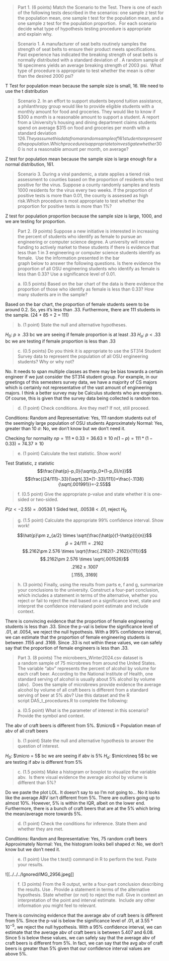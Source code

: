 > Part 1. (6 points) Match the Scenario to the Test. There is one of each of the following tests described in the scenarios: one sample z test for the population mean, one sample t test for the population mean, and a one sample z test for the population proportion.  For each scenario decide what type of hypothesis testing procedure is appropriate and explain why. 

> Scenario 1. A manufacturer of seat belts routinely samples the strength of seat belts to ensure their product meets specifications. Past experience has indicated the breaking strength of seat belts is normally distributed with a standard deviation of . A random sample of 16 specimens yields an average breaking strength of 2003 psi.  What type of procedure is appropriate to test whether the mean is other than the desired 2000 psi?

T Test for population mean because the sample size is small, 16. We need to use the t distribution

> Scenario 2. In an effort to support students beyond tuition assistance, a philanthropy group would like to provide eligible students with a monthly amount for food and groceries. They would like to know if $300 a month is a reasonable amount to support a student. A report from a University’s housing and dining department claims students spend on average $315 on food and groceries per month with a standard deviation $126. They assume this data from a random sample of 161 students represents the population. Which procedure is appropriate to investigate whether $300 is not a reasonable amount per month, on average?

Z test for population mean because the sample size is large enough for a normal distribution, 161.

> Scenario 3. During a viral pandemic, a state applies a tiered risk assessment to counties based on the proportion of residents who test positive for the virus. Suppose a county randomly samples and tests 1000 residents for the virus every two weeks. If the proportion of positive tests is more than 0.01, the county is assessed as high risk.Which procedure is most appropriate to test whether the proportion for positive tests is more than 1%? 

Z test for population proportion because the sample size is large, 1000, and we are testing for proportion.

> Part 2. (9 points) Suppose a new initiative is interested in increasing the percent of students who identify as female to pursue an engineering or computer science degree. A university will receive funding to actively market to these students if there is evidence that less than 1 in 3 engineering or computer science students identify as female.  Use the information presented in the bar graph below to answer the following questions.
> Is there evidence the proportion of all OSU engineering students who identify as female is less than 0.33? Use a significance level of 0.01.    

> a. (0.5 points) Based on the bar chart of the data is there evidence the proportion of those who identify as female is less than 0.33? How many students are in the sample?   

Based on the bar chart, the proportion of female students seem to be around 0.2. So, yes it’s less than .33. Furthermore, there are 111 students in the sample. (24 + 85 + 2 = 111)

> b. (1 point) State the null and alternative hypotheses.  

$H_0$: $p\geq.33$ bc we are seeing if female proportion is at least .33
$H_a$: $p<.33$ bc we are testing if female proportion is less than .33

> c. (0.5 points) Do you think it is appropriate to use the ST314 Student Survey data to represent the population of all OSU engineering students? Why or why not?  

No. It needs to span multiple classes as there may be bias towards a certain engineer if we just consider the ST314 student group. For example, in our greetings of this semesters survey data, we have a majority of CS majors which is certainly not representative of the vast amount of engineering majors. I think a better survey may be Calculus students who are engineers. Of course, this is given that the survey data being collected is random too.

> d. (1 point) Check conditions. Are they met? If not, still proceed.  

Conditions:
Random and Representative: Yes, 111 random students out of the seemingly large population of OSU students
Approximately Normal: Yes, greater than 10
$\sigma$: No, we don’t know but we don’t need it.

Checking for normality
$np = 111*0.33 = 36.63\geq 10$ 
$n(1-p) = 111*(1-0.33) = 74.37 \geq 10$ 

> e. (1 point) Calculate the test statistic. Show work!  

Test Statistic, z statistic
$$\frac{\hat{p}-p_0}{\sqrt{p_0*(1-p_0)/n}}$$
$$\frac{(24/111)-.33}{\sqrt{.33*(1-.33)/111}}=\frac{-.1138}{\sqrt{.001991}}=-2.55$$

> f. (0.5 point) Give the appropriate p-value and state whether it is one-sided or two-sided.   

$P(z < -2.55) = .00538$
1 Sided test, .00538 < .01, reject $H_0$

> g. (1.5 point) Calculate the appropriate 99% confidence interval. Show work!   

$$\hat{p}\pm z_{a/2} \times \sqrt{\frac{\hat{p}(1-\hat{p})}{n}}$$
$$\hat{p}=24/111=.2162$$
$$.2162\pm 2.576 \times \sqrt{\frac{.2162(1-.2162)}{111}}$$
$$.2162\pm 2.576 \times \sqrt{.001526}$$
$$.2162\pm .1007$$
$$[.1155,.3169]$$

> h. (3 points) Finally, using the results from parts e, f and g, summarize your conclusions to the university. Construct a four-part conclusion, which includes a statement in terms of the alternative, whether you reject or fail to reject the null based on a significance level, state and interpret the confidence intervaland point estimate and include context.

There is convincing evidence that the proportion of female engineering students is less than .33.
Since the p-val is below the significance level of .01, at .0054, we reject the null hypothesis.
With a 99% confidence interval, we can estimate that the proportion of female engineering students is between .1155 and .3169. 
Since .33 is not within these values, we can safely say that the proportion of female engineers is less than .33.

> Part 3. (8 points) The microbeers_Winter2024.csv dataset is a random sample of 75 microbrews from around the United States. The variable “abv” represents the percent of alcohol by volume for each craft beer. According to the National Institute of Health, one standard serving of alcohol is usually about 5% alcohol by volume (abv). 
Does the sample of microbrews provide evidence the average alcohol by volume of all craft beers is different from a standard serving of beer at 5% abv?
Use this dataset and the R script DA5_t_procedures.R to complete the following:

> a. (0.5 point) What is the parameter of interest in this scenario? Provide the symbol and context.   

The abv of craft beers is different from 5%. 
$\micro$ = Population mean of abv of all craft beers


> b. (1 point) State the null and alternative hypothesis to answer the question of interest.   

$H_0$: $\micro = 5$ bc we are seeing if abv is 5%
$H_a$: $\micro\neq 5$ bc we are testing if abv is different from 5%

> c. (1.5 points) Make a histogram or boxplot to visualize the variable abv.  Is there visual evidence the average alcohol by volume is different than 5%?  

Do we paste the plot LOL. It doesn’t say to so I’m not going to…
No it looks like the average ABV isn’t different from 5%. There are outliers going up to almost 10%. However, 5% is within the IQR, albeit on the lower end. Furthermore, there is a bunch of craft beers that are at the 5% which bring the mean/average more towards 5%.

> d. (1 point) Check the conditions for inference. State them and whether they are met.   

Conditions:
Random and Representative: Yes, 75 random craft beers
Approximately Normal: Yes, the histogram looks bell shaped
$\sigma$: No, we don’t know but we don’t need it.


> e. (1 point) Use the t.test() command in R to perform the test. Paste your results.  

![[../../../Ignored/IMG_2956.jpeg]]

> f. (3 points) From the R output, write a four-part conclusion describing the results. Use . Provide a statement in terms of the alternative hypothesis. State whether (or not) to reject the null. Give in context an interpretation of the point and interval estimate.  Include any other information you might feel to relevant.

There is convincing evidence that the average abv of craft beers is different from 5%.
Since the p-val is below the significance level of .01, at $3.55*10^{-5}$, we reject the null hypothesis.
With a 95% confidence interval, we can estimate that the average abv of craft beers is between 5.407 and 6.08. 
Since 5 is below these values, we can safely say that the average abv of craft beers is different from 5%. In fact, we can say that the avg abv of craft beers is greater than 5% given that our confidence interval values are above 5%.